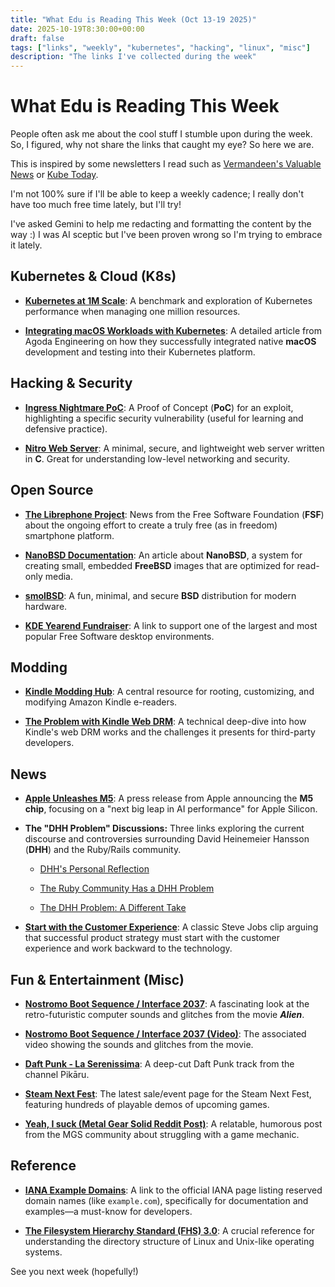 ```yaml
---
title: "What Edu is Reading This Week (Oct 13-19 2025)"
date: 2025-10-19T8:30:00+00:00
draft: false
tags: ["links", "weekly", "kubernetes", "hacking", "linux", "misc"]
description: "The links I've collected during the week"
---
```


# What Edu is Reading This Week

People often ask me about the cool stuff I stumble upon during the week. So, I figured, why not share the links that caught my eye? So here we are.

This is inspired by some newsletters I read such as [Vermandeen's Valuable News](https://vermaden.wordpress.com/news/) or [Kube Today](https://kube.today/issues).

I'm not 100% sure if I'll be able to keep a weekly cadence; I really don't have too much free time lately, but I'll try!

I've asked Gemini to help me redacting and formatting the content by the way :) I was AI sceptic but I've been proven wrong so I'm trying to embrace it lately.

## Kubernetes & Cloud (K8s)

* [**Kubernetes at 1M Scale**](https://bchess.github.io/k8s-1m/): A benchmark and exploration of Kubernetes performance when managing one million resources.

* [**Integrating macOS Workloads with Kubernetes**](https://medium.com/agoda-engineering/how-we-integrated-native-macos-workloads-with-kubernetes-b4d3c14881a0): A detailed article from Agoda Engineering on how they successfully integrated native **macOS** development and testing into their Kubernetes platform.

## Hacking & Security

* [**Ingress Nightmare PoC**](https://github.com/hakaioffsec/IngressNightmare-PoC): A Proof of Concept (**PoC**) for an exploit, highlighting a specific security vulnerability (useful for learning and defensive practice).

* [**Nitro Web Server**](https://github.com/leahneukirchen/nitro): A minimal, secure, and lightweight web server written in **C**. Great for understanding low-level networking and security.

## Open Source

* [**The Librephone Project**](https://www.fsf.org/news/librephone-project): News from the Free Software Foundation (**FSF**) about the ongoing effort to create a truly free (as in freedom) smartphone platform.

* [**NanoBSD Documentation**](https://docs.freebsd.org/en/articles/nanobsd/): An article about **NanoBSD**, a system for creating small, embedded **FreeBSD** images that are optimized for read-only media.

* [**smolBSD**](https://smolbsd.org/): A fun, minimal, and secure **BSD** distribution for modern hardware.

* [**KDE Yearend Fundraiser**](https://kde.org/fundraisers/yearend2025/): A link to support one of the largest and most popular Free Software desktop environments.

## Modding

* [**Kindle Modding Hub**](https://kindlemodding.org/): A central resource for rooting, customizing, and modifying Amazon Kindle e-readers.

* [**The Problem with Kindle Web DRM**](https://blog.pixelmelt.dev/kindle-web-drm/): A technical deep-dive into how Kindle's web DRM works and the challenges it presents for third-party developers.

## News

* [**Apple Unleashes M5**](https://www.apple.com/newsroom/2025/10/apple-unleashes-m5-the-next-big-leap-in-ai-performance-for-apple-silicon/): A press release from Apple announcing the **M5 chip**, focusing on a "next big leap in AI performance" for Apple Silicon.

* **The "DHH Problem" Discussions:** Three links exploring the current discourse and controversies surrounding David Heinemeier Hansson (**DHH**) and the Ruby/Rails community.

  * [DHH's Personal Reflection](https://world.hey.com/dhh/as-i-remember-london-e7d38e64)

  * [The Ruby Community Has a DHH Problem](https://tekin.co.uk/2025/09/the-ruby-community-has-a-dhh-problem)

  * [The DHH Problem: A Different Take](https://tomstu.art/the-dhh-problem)

* [**Start with the Customer Experience**](http://www.youtube.com/watch?v=dI93BvrBxQ0): A classic Steve Jobs clip arguing that successful product strategy must start with the customer experience and work backward to the technology.

## Fun & Entertainment (Misc)

* [**Nostromo Boot Sequence / Interface 2037**](https://www.dwarmstrong.org/nostromo/): A fascinating look at the retro-futuristic computer sounds and glitches from the movie ***Alien***.

* [**Nostromo Boot Sequence / Interface 2037 (Video)**](http://www.youtube.com/watch?v=2ywWFvjE-yU): The associated video showing the sounds and glitches from the movie.

* [**Daft Punk - La Serenissima**](http://www.youtube.com/watch?v=Ls3tPEuCbQA): A deep-cut Daft Punk track from the channel Pikāru.

* [**Steam Next Fest**](https://store.steampowered.com/sale/nextfest): The latest sale/event page for the Steam Next Fest, featuring hundreds of playable demos of upcoming games.

* [**Yeah, I suck (Metal Gear Solid Reddit Post)**](https://www.reddit.com/r/metalgearsolid/comments/1o6ba1w/yeahi_suck/): A relatable, humorous post from the MGS community about struggling with a game mechanic.

## Reference

* [**IANA Example Domains**](https://www.iana.org/help/example-domains): A link to the official IANA page listing reserved domain names (like `example.com`), specifically for documentation and examples—a must-know for developers.

* [**The Filesystem Hierarchy Standard (FHS) 3.0**](https://refspecs.linuxfoundation.org/FHS_3.0/fhs/index.html): A crucial reference for understanding the directory structure of Linux and Unix-like operating systems.


See you next week (hopefully!)

